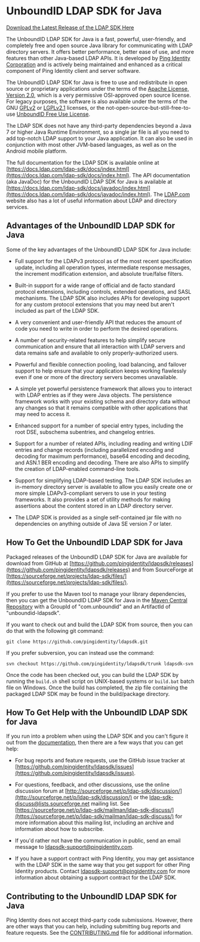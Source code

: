 # UnboundID LDAP SDK for Java

[Download the Latest Release of the LDAP SDK Here](https://github.com/pingidentity/ldapsdk/releases)

The UnboundID LDAP SDK for Java is a fast, powerful, user-friendly, and completely free and open source Java library for communicating with LDAP directory servers. It offers better performance, better ease of use, and more features than other Java-based LDAP APIs. It is developed by [Ping Identity Corporation](https://www.pingidentity.com/) and is actively being maintained and enhanced as a critical component of Ping Identity client and server software.

The UnboundID LDAP SDK for Java is free to use and redistribute in open source or proprietary applications under the terms of the [Apache License, Version 2.0](LICENSE.md), which is a very permissive OSI-approved open source license. For legacy purposes, the software is also available under the terms of the GNU [GPLv2](https://raw.githubusercontent.com/pingidentity/ldapsdk/master/LICENSE-GPLv2.txt) or [LGPLv2.1](https://raw.githubusercontent.com/pingidentity/ldapsdk/master/LICENSE-LGPLv2.1.txt) licenses, or the not-open-source-but-still-free-to-use [UnboundID Free Use License](https://raw.githubusercontent.com/pingidentity/ldapsdk/master/LICENSE-UnboundID-LDAPSDK.txt).

The LDAP SDK does not have any third-party dependencies beyond a Java 7 or higher Java Runtime Environment, so a single jar file is all you need to add top-notch LDAP support to your Java application. It can also be used in conjunction with most other JVM-based languages, as well as on the Android mobile platform.

The full documentation for the LDAP SDK is available online at [https://docs.ldap.com/ldap-sdk/docs/index.html](https://docs.ldap.com/ldap-sdk/docs/index.html). The API documentation (aka JavaDoc) for the UnboundID LDAP SDK for Java is available at [https://docs.ldap.com/ldap-sdk/docs/javadoc/index.html](https://docs.ldap.com/ldap-sdk/docs/javadoc/index.html). The [LDAP.com](https://ldap.com/) website also has a lot of useful information about LDAP and directory services.

## Advantages of the UnboundID LDAP SDK for Java

Some of the key advantages of the UnboundID LDAP SDK for Java include:

* Full support for the LDAPv3 protocol as of the most recent specification update, including all operation types, intermediate response messages, the increment modification extension, and absolute true/false filters.

* Built-in support for a wide range of official and de facto standard protocol extensions, including controls, extended operations, and SASL mechanisms. The LDAP SDK also includes APIs for developing support for any custom protocol extensions that you may need but aren't included as part of the LDAP SDK.

* A very convenient and user-friendly API that reduces the amount of code you need to write in order to perform the desired operations.

* A number of security-related features to help simplify secure communication and ensure that all interaction with LDAP servers and data remains safe and available to only properly-authorized users.

* Powerful and flexible connection pooling, load balancing, and failover support to help ensure that your application keeps working flawlessly even if one or more of the directory servers becomes unavailable.

* A simple yet powerful persistence framework that allows you to interact with LDAP entries as if they were Java objects. The persistence framework works with your existing schema and directory data without any changes so that it remains compatible with other applications that may need to access it.

* Enhanced support for a number of special entry types, including the root DSE, subschema subentries, and changelog entries.

* Support for a number of related APIs, including reading and writing LDIF entries and change records (including parallelized encoding and decoding for maximum performance), base64 encoding and decoding, and ASN.1 BER encoding and decoding. There are also APIs to simplify the creation of LDAP-enabled command-line tools.

* Support for simplifying LDAP-based testing. The LDAP SDK includes an in-memory directory server is available to allow you easily create one or more simple LDAPv3-compliant servers to use in your testing frameworks. It also provides a set of utility methods for making assertions about the content stored in an LDAP directory server.

* The LDAP SDK is provided as a single self-contained jar file with no dependencies on anything outside of Java SE version 7 or later.

## How To Get the UnboundID LDAP SDK for Java

Packaged releases of the UnboundID LDAP SDK for Java are available for download from GitHub at [https://github.com/pingidentity/ldapsdk/releases](https://github.com/pingidentity/ldapsdk/releases) and from SourceForge at [https://sourceforge.net/projects/ldap-sdk/files/](https://sourceforge.net/projects/ldap-sdk/files/).

If you prefer to use the Maven tool to manage your library dependencies, then you can get the UnboundID LDAP SDK for Java in the [Maven Central Repository](https://search.maven.org/#search%7Cgav%7C1%7Cg%3A%22com.unboundid%22%20AND%20a%3A%22unboundid-ldapsdk%22) with a GroupId of "com.unboundid" and an ArtifactId of "unboundid-ldapsdk".

If you want to check out and build the LDAP SDK from source, then you can do that with the following git command:

```
git clone https://github.com/pingidentity/ldapsdk.git
```

If you prefer subversion, you can instead use the command:

```
svn checkout https://github.com/pingidentity/ldapsdk/trunk ldapsdk-svn
```

Once the code has been checked out, you can build the LDAP SDK by running the `build.sh` shell script on UNIX-based systems or `build.bat` batch file on Windows. Once the build has completed, the zip file containing the packaged LDAP SDK may be found in the build/package directory.

## How To Get Help with the UnboundID LDAP SDK for Java

If you run into a problem when using the LDAP SDK and you can't figure it out from the [documentation](https://docs.ldap.com/ldap-sdk/docs/index.html), then there are a few ways that you can get help:

* For bug reports and feature requests, use the GitHub issue tracker at [https://github.com/pingidentity/ldapsdk/issues](https://github.com/pingidentity/ldapsdk/issues).

* For questions, feedback, and other discussions, use the online discussion forum at [http://sourceforge.net/p/ldap-sdk/discussion/](http://sourceforge.net/p/ldap-sdk/discussion/) or the [ldap-sdk-discuss@lists.sourceforge.net](mailto:ldap-sdk-discuss@lists.sourceforge.net) mailing list. See [https://sourceforge.net/p/ldap-sdk/mailman/ldap-sdk-discuss/](https://sourceforge.net/p/ldap-sdk/mailman/ldap-sdk-discuss/) for more information about this mailing list, including an archive and information about how to subscribe.

* If you'd rather not have the communication in public, send an email message to [ldapsdk-support@pingidentity.com](mailto:ldapsdk-support@pingidentity.com).

* If you have a support contract with Ping Identity, you may get assistance with the LDAP SDK in the same way that you get support for other Ping Identity products. Contact [ldapsdk-support@pingidentity.com](mailto:ldapsdk-support@pingidentity.com) for more information about obtaining a support contract for the LDAP SDK.

## Contributing to the UnboundID LDAP SDK for Java

Ping Identity does not accept third-party code submissions. However, there are other ways that you can help, including submitting bug reports and feature requests. See the [CONTRIBUTING.md](CONTRIBUTING.md) file for additional information.
